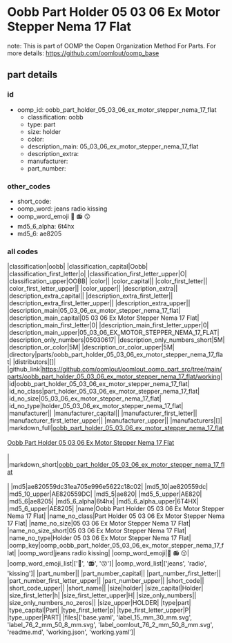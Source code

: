 # Oobb Part Holder 05 03 06 Ex Motor Stepper Nema 17 Flat  

note: This is part of OOMP the Oopen Organization Method For Parts. For more details: https://github.com/oomlout/oomp_base

##  part details





### id
* oomp_id: oobb_part_holder_05_03_06_ex_motor_stepper_nema_17_flat
  * classification: oobb
  * type: part
  * size: holder
  * color: 
  * description_main: 05_03_06_ex_motor_stepper_nema_17_flat
  * description_extra: 
  * manufacturer: 
  * part_number: 

### other_codes
* short_code: 
* oomp_word: jeans radio kissing
* oomp_word_emoji :jeans: :radio: :kissing:
* md5_6_alpha: 6t4hx
* md5_6: ae8205

### all codes 
|classification|oobb|
|classification_capital|Oobb|
|classification_first_letter|o|
|classification_first_letter_upper|O|
|classification_upper|OOBB|
|color||
|color_capital||
|color_first_letter||
|color_first_letter_upper||
|color_upper||
|description_extra||
|description_extra_capital||
|description_extra_first_letter||
|description_extra_first_letter_upper||
|description_extra_upper||
|description_main|05_03_06_ex_motor_stepper_nema_17_flat|
|description_main_capital|05 03 06 Ex Motor Stepper Nema 17 Flat|
|description_main_first_letter|0|
|description_main_first_letter_upper|0|
|description_main_upper|05_03_06_EX_MOTOR_STEPPER_NEMA_17_FLAT|
|description_only_numbers|05030617|
|description_only_numbers_short|5M|
|description_or_color|5M|
|description_or_color_upper|5M|
|directory|parts/oobb_part_holder_05_03_06_ex_motor_stepper_nema_17_flat|
|distributors|[]|
|github_link|https://github.com/oomlout/oomlout_oomp_part_src/tree/main/parts/oobb_part_holder_05_03_06_ex_motor_stepper_nema_17_flat/working|
|id|oobb_part_holder_05_03_06_ex_motor_stepper_nema_17_flat|
|id_no_class|part_holder_05_03_06_ex_motor_stepper_nema_17_flat|
|id_no_size|05_03_06_ex_motor_stepper_nema_17_flat|
|id_no_type|holder_05_03_06_ex_motor_stepper_nema_17_flat|
|manufacturer||
|manufacturer_capital||
|manufacturer_first_letter||
|manufacturer_first_letter_upper||
|manufacturer_upper||
|manufacturers|[]|
|markdown_full|[oobb_part_holder_05_03_06_ex_motor_stepper_nema_17_flat](https://github.com/oomlout/oomlout_oomp_part_src/tree/main/parts/oobb_part_holder_05_03_06_ex_motor_stepper_nema_17_flat/working)<br>[](https://github.com/oomlout/oomlout_oomp_part_src/tree/main/parts/oobb_part_holder_05_03_06_ex_motor_stepper_nema_17_flat/working)<br>[Oobb Part Holder 05 03 06 Ex Motor Stepper Nema 17 Flat](https://github.com/oomlout/oomlout_oomp_part_src/tree/main/parts/oobb_part_holder_05_03_06_ex_motor_stepper_nema_17_flat/working)<br><br>|
|markdown_short|[oobb_part_holder_05_03_06_ex_motor_stepper_nema_17_flat](https://github.com/oomlout/oomlout_oomp_part_src/tree/main/parts/oobb_part_holder_05_03_06_ex_motor_stepper_nema_17_flat/working)<br><br>|
|md5|ae820559dc31ea705e996e5622c18c02|
|md5_10|ae820559dc|
|md5_10_upper|AE820559DC|
|md5_5|ae820|
|md5_5_upper|AE820|
|md5_6|ae8205|
|md5_6_alpha|6t4hx|
|md5_6_alpha_upper|6T4HX|
|md5_6_upper|AE8205|
|name|Oobb Part Holder 05 03 06 Ex Motor Stepper Nema 17 Flat|
|name_no_class|Part Holder 05 03 06 Ex Motor Stepper Nema 17 Flat|
|name_no_size|05 03 06 Ex Motor Stepper Nema 17 Flat|
|name_no_size_short|05 03 06 Ex Motor Stepper Nema 17 Flat|
|name_no_type|Holder 05 03 06 Ex Motor Stepper Nema 17 Flat|
|oomp_key|oomp_oobb_part_holder_05_03_06_ex_motor_stepper_nema_17_flat|
|oomp_word|jeans radio kissing|
|oomp_word_emoji|:jeans: :radio: :kissing:|
|oomp_word_emoji_list|[':jeans:', ':radio:', ':kissing:']|
|oomp_word_list|['jeans', 'radio', 'kissing']|
|part_number||
|part_number_capital||
|part_number_first_letter||
|part_number_first_letter_upper||
|part_number_upper||
|short_code||
|short_code_upper||
|short_name||
|size|holder|
|size_capital|Holder|
|size_first_letter|h|
|size_first_letter_upper|H|
|size_only_numbers||
|size_only_numbers_no_zeros||
|size_upper|HOLDER|
|type|part|
|type_capital|Part|
|type_first_letter|p|
|type_first_letter_upper|P|
|type_upper|PART|
|files|['base.yaml', 'label_15_mm_30_mm.svg', 'label_76_2_mm_50_8_mm.svg', 'label_oomlout_76_2_mm_50_8_mm.svg', 'readme.md', 'working.json', 'working.yaml']|
